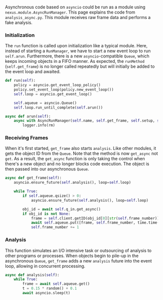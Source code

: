 Asynchronous code based on `asyncio` could be run as a module using `nexus.module.AsyncRunManager`. This page explains the code from `analysis_async.py`. This module receives raw frame data and performs a fake analysis.

### Initialization
The `run` function is called upon initialization like a typical module. Here, instead of starting a `RunManager`, we have to start a new event loop to run `self.arun`. Furthermore, there is a new `asyncio`-compatible `Queue`, which keeps incoming objects in a FIFO manner. As expected, the `runMethod` (`self.get_frame`) is no longer called repeatedly but will initially be added to the event loop and awaited.

```python
def run(self):
    policy = asyncio.get_event_loop_policy()
    policy.set_event_loop(policy.new_event_loop())
    self.loop = asyncio.get_event_loop()

    self.aqueue = asyncio.Queue()
    self.loop.run_until_complete(self.arun())

async def arun(self):
    async with AsyncRunManager(self.name, self.get_frame, self.setup, self.q_sig, self.q_comm) as rm:
        logger.info(rm)
```
### Receiving Frames
When it's first started, `get_frame` also starts `analysis`. Like other modules, it gets the object ID from the `Queue`. Note that the method is now `get_async` not `get`. As a result, the `get_async` function is only taking the control when there's a new object and no longer blocks code execution. The object is then passed into our asynchronous `Queue`.

```python
async def get_frame(self):
    asyncio.ensure_future(self.analysis(), loop=self.loop)

    while True:
        if self.aqueue.qsize() > 0:
            asyncio.ensure_future(self.analysis(), loop=self.loop)

        obj_id = await self.q_in.get_async()
        if obj_id is not None:
            frame = self.client.getID(obj_id[0][str(self.frame_number)])
            await self.aqueue.put([frame, self.frame_number, time.time()])
            self.frame_number += 1
```
### Analysis
This function simulates an I/O intensive task or outsourcing of analysis to other programs or processes. When objects begin to pile-up in the asynchronous `Queue`, `get_frame` adds a new `analysis` future into the event loop, allowing in concurrent processing.

```python
async def analysis(self):
    while True:
        frame = await self.aqueue.get()
        t = 0.15 * random() + 0.1
        await asyncio.sleep(t)
```